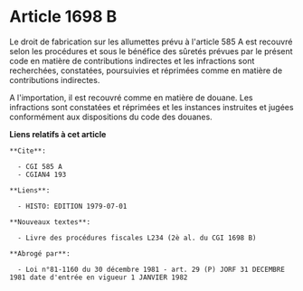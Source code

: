# Article 1698 B

Le droit de fabrication sur les allumettes prévu à l'article 585 A est recouvré selon les procédures et sous le bénéfice des
sûretés prévues par le présent code en matière de contributions indirectes et les infractions sont recherchées, constatées,
poursuivies et réprimées comme en matière de contributions indirectes.

A l'importation, il est recouvré comme en matière de douane. Les infractions sont constatées et réprimées et les instances
instruites et jugées conformément aux dispositions du code des douanes.

**Liens relatifs à cet article**

	**Cite**:

	  - CGI 585 A
	  - CGIAN4 193

	**Liens**:

	  - HISTO: EDITION 1979-07-01

	**Nouveaux textes**:

	  - Livre des procédures fiscales L234 (2è al. du CGI 1698 B)

	**Abrogé par**:

	  - Loi n°81-1160 du 30 décembre 1981 - art. 29 (P) JORF 31 DECEMBRE 1981 date d'entrée en vigueur 1 JANVIER 1982
